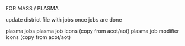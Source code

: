 FOR MASS / PLASMA

update district file with jobs once jobs are done

plasma jobs
plasma job icons (copy from acot/aot)
plasma job modifier icons (copy from acot/aot)